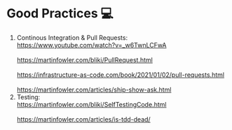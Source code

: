 # Good Practices 💻
1. Continous Integration & Pull Requests:
<br>https://www.youtube.com/watch?v=_w6TwnLCFwA</br>
<br>https://martinfowler.com/bliki/PullRequest.html</br>
<br>https://infrastructure-as-code.com/book/2021/01/02/pull-requests.html</br>
<br>https://martinfowler.com/articles/ship-show-ask.html</br>
2. Testing:
<br>https://martinfowler.com/bliki/SelfTestingCode.html</br>
<br>https://martinfowler.com/articles/is-tdd-dead/</br>
